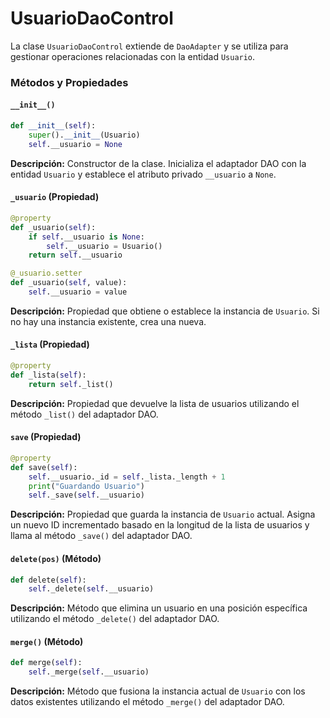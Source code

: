 
# UsuarioDaoControl

La clase `UsuarioDaoControl` extiende de `DaoAdapter` y se utiliza para gestionar operaciones relacionadas con la entidad `Usuario`.

### Métodos y Propiedades

#### `__init__()`
```python
def __init__(self):
    super().__init__(Usuario)
    self.__usuario = None
```
**Descripción:** Constructor de la clase. Inicializa el adaptador DAO con la entidad `Usuario` y establece el atributo privado `__usuario` a `None`.

#### `_usuario` (Propiedad)
```python
@property
def _usuario(self):
    if self.__usuario is None:
        self.__usuario = Usuario()
    return self.__usuario

@_usuario.setter
def _usuario(self, value):
    self.__usuario = value
```
**Descripción:** Propiedad que obtiene o establece la instancia de `Usuario`. Si no hay una instancia existente, crea una nueva.

#### `_lista` (Propiedad)
```python
@property
def _lista(self):
    return self._list()
```
**Descripción:** Propiedad que devuelve la lista de usuarios utilizando el método `_list()` del adaptador DAO.

#### `save` (Propiedad)
```python
@property
def save(self):
    self.__usuario._id = self._lista._length + 1
    print("Guardando Usuario")
    self._save(self.__usuario)
```
**Descripción:** Propiedad que guarda la instancia de `Usuario` actual. Asigna un nuevo ID incrementado basado en la longitud de la lista de usuarios y llama al método `_save()` del adaptador DAO.

#### `delete(pos)` (Método)
```python
def delete(self):
    self._delete(self.__usuario)
```
**Descripción:** Método que elimina un usuario en una posición específica utilizando el método `_delete()` del adaptador DAO.

#### `merge()` (Método)
```python
def merge(self):
    self._merge(self.__usuario)
```
**Descripción:** Método que fusiona la instancia actual de `Usuario` con los datos existentes utilizando el método `_merge()` del adaptador DAO.
